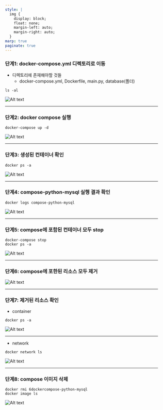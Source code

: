 ```yaml
---
style: |
  img {
    display: block;
    float: none;
    margin-left: auto;
    margin-right: auto;
  }
marp: true
paginate: true
---
```

### 단계1: docker-compose.yml 디렉토리로 이동 
- 디렉토리에 존재해야할 것들
  - docker-compose.yml, Dockerfile, main.py, database(폴더)
```shell
ls -al
```
![Alt text](image.png)

----
### 단계2: docker compose 실행 
```shell
docker-compose up -d
```
![Alt text](image-1.png)

---
### 단계3: 생성된 컨테이너 확인 
```shell
docker ps -a
```
![Alt text](image-2.png)

---
### 단계4: compose-python-mysql 실행 결과 확인 
```shell
docker logs compose-python-mysql
```
![Alt text](image-4.png)

---
### 단계5: compose에 포함된 컨테이너 모두 stop
```shell
docker-compose stop
docker ps -a
```
![Alt text](image-5.png)

---
### 단계6: compose에 포한된 리소스 모두 제거 
![Alt text](image-6.png)

---
### 단계7: 제거된 리소스 확인 
- container
```shell
docker ps -a
```
![Alt text](image-7.png)

---
- network
```shell
docker network ls
```
![Alt text](image-8.png)

---
### 단계8: compose 이미지 삭제 
```shell
docker rmi 6dockercompose-python-mysql
docker image ls
```
![Alt text](image-9.png)


